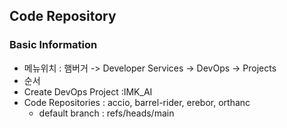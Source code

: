 ## Code Repository

### Basic Information
* 메뉴위치 : 햄버거 -> Developer Services -> DevOps -> Projects
* 순서
 * Create DevOps Project :IMK_AI
 * Code Repositories : accio, barrel-rider, erebor, orthanc
   * default branch : refs/heads/main 
